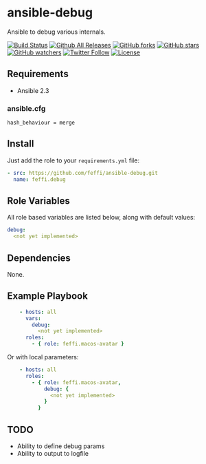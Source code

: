 # ansible-debug
Ansible to debug various internals.

[![Build Status](https://img.shields.io/travis/feffi/ansible-debug.svg)](https://travis-ci.org/feffi/ansible-debug) [![Github All Releases](https://img.shields.io/github/downloads/feffi/ansible-debug/total.svg)](https://github.com/feffi/ansible-debug) [![GitHub forks](https://img.shields.io/github/forks/feffi/ansible-debug.svg?style=social&label=Fork)](https://github.com/feffi/ansible-debug) [![GitHub stars](https://img.shields.io/github/stars/feffi/ansible-debug.svg?style=social&label=Star)](https://github.com/feffi/ansible-debug) [![GitHub watchers](https://img.shields.io/github/watchers/feffi/ansible-debug.svg?style=social&label=Watch)](https://github.com/feffi/ansible-debug) [![Twitter Follow](https://img.shields.io/twitter/follow/feffi1.svg?style=social&label=Follow)](https://twitter.com/feffi1) [![License](http://img.shields.io/:license-mit-blue.svg)](https://github.com/feffi/ansible-debug/blob/master/LICENSE)

## Requirements
- Ansible 2.3

### ansible.cfg
```
hash_behaviour = merge
```

## Install
Just add the role to your ``requirements.yml`` file:
```yaml
- src: https://github.com/feffi/ansible-debug.git
  name: feffi.debug
```

## Role Variables
All role based variables are listed below, along with default values:

```yaml
debug:
  <not yet implemented>

```

## Dependencies
None.

## Example Playbook

```yaml
    - hosts: all
      vars:
        debug:
          <not yet implemented>
      roles:
        - { role: feffi.macos-avatar }
```
Or with local parameters:

```yaml
    - hosts: all
      roles:
        - { role: feffi.macos-avatar,
            debug: {
              <not yet implemented>
            }
          }
```

## TODO
* Ability to define debug params
* Ability to output to logfile